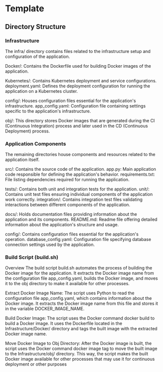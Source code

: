 # Template

## Directory Structure 

### Infrastructure
The infra/ directory contains files related to the infrastructure setup and configuration of the application.

Docker/: Contains the Dockerfile used for building Docker images of the application.

Kubernetes/: Contains Kubernetes deployment and service configurations.
deployment.yaml: Defines the deployment configuration for running the application on a Kubernetes cluster.

config/: Houses configuration files essential for the application's infrastructure. app_config.yaml: Configuration file containing settings specific to the application's infrastructure.

obj/: This directory stores Docker images that are generated during the CI (Continuous Integration) process and later used in the CD (Continuous Deployment) process.

### Application Components
The remaining directories house components and resources related to the application itself.

src/: Contains the source code of the application. app.py: Main application code responsible for defining the application's behavior. requirements.txt: File listing dependencies required for running the application.

tests/: Contains both unit and integration tests for the application. unit/: Contains unit test files ensuring individual components of the application work correctly. integration/: Contains integration test files validating interactions between different components of the application.

docs/: Holds documentation files providing information about the application and its components.
README.md: Readme file offering detailed information about the application's structure and usage.

config/: Contains configuration files essential for the application's operation. database_config.yaml: Configuration file specifying database connection settings used by the application.

### Build Script (build.sh)
Overview
The build script build.sh automates the process of building the Docker image for the application. It extracts the Docker image name from the configuration file app_config.yaml, builds the Docker image, and moves it to the obj directory to make it available for other processes.

Extract Docker Image Name: The script uses Python to read the configuration file app_config.yaml, which contains information about the Docker image. It extracts the Docker image name from this file and stores it in the variable DOCKER_IMAGE_NAME.

Build Docker Image: The script uses the Docker command docker build to build a Docker image. It uses the Dockerfile located in the Infrastructure/Docker/ directory and tags the built image with the extracted Docker image name.

Move Docker Image to Obj Directory: After the Docker image is built, the script uses the Docker command docker image tag to move the built image to the Infrastructure/obj/ directory. This way, the script makes the built Docker image available for other processes that may use it for continuous deployment or other purposes
